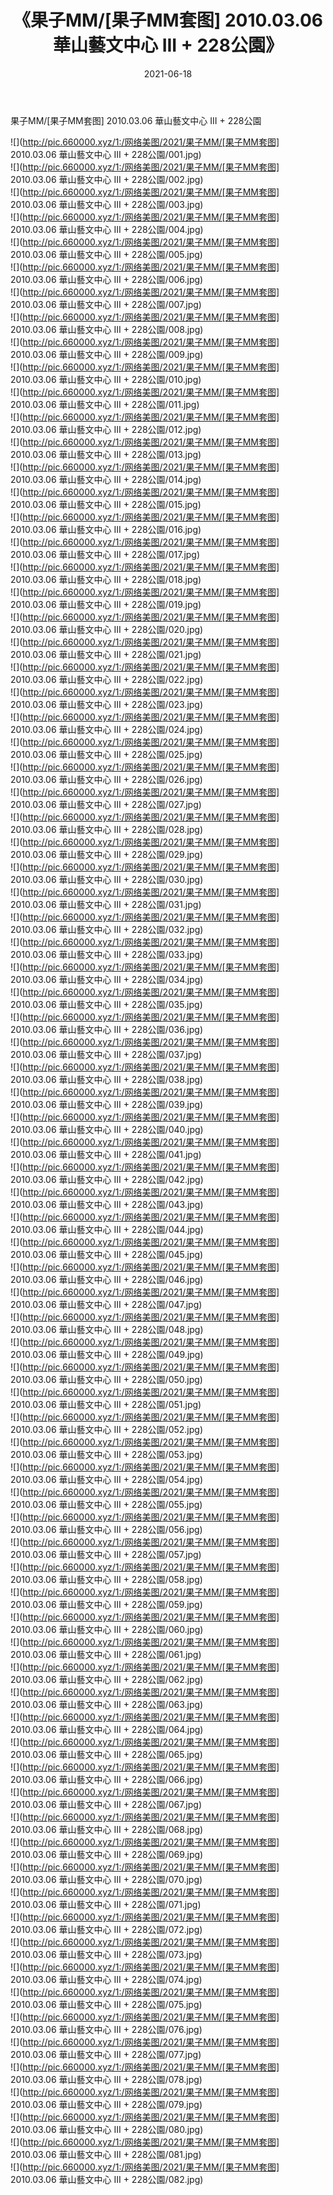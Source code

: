 ﻿---
layout: post
title:  《果子MM/[果子MM套图] 2010.03.06 華山藝文中心 III + 228公園》
date:   2021-06-18
img: http://pic.660000.xyz/1:/网络美图/2021/果子MM/[果子MM套图] 2010.03.06 華山藝文中心 III + 228公園/000.jpg
categories: [美女, 清纯, 唯美]
---

果子MM/[果子MM套图] 2010.03.06 華山藝文中心 III + 228公園

 ![](http://pic.660000.xyz/1:/网络美图/2021/果子MM/[果子MM套图] 2010.03.06 華山藝文中心 III + 228公園/001.jpg) <br>![](http://pic.660000.xyz/1:/网络美图/2021/果子MM/[果子MM套图] 2010.03.06 華山藝文中心 III + 228公園/002.jpg) <br>![](http://pic.660000.xyz/1:/网络美图/2021/果子MM/[果子MM套图] 2010.03.06 華山藝文中心 III + 228公園/003.jpg) <br>![](http://pic.660000.xyz/1:/网络美图/2021/果子MM/[果子MM套图] 2010.03.06 華山藝文中心 III + 228公園/004.jpg) <br>![](http://pic.660000.xyz/1:/网络美图/2021/果子MM/[果子MM套图] 2010.03.06 華山藝文中心 III + 228公園/005.jpg) <br>![](http://pic.660000.xyz/1:/网络美图/2021/果子MM/[果子MM套图] 2010.03.06 華山藝文中心 III + 228公園/006.jpg) <br>![](http://pic.660000.xyz/1:/网络美图/2021/果子MM/[果子MM套图] 2010.03.06 華山藝文中心 III + 228公園/007.jpg) <br>![](http://pic.660000.xyz/1:/网络美图/2021/果子MM/[果子MM套图] 2010.03.06 華山藝文中心 III + 228公園/008.jpg) <br>![](http://pic.660000.xyz/1:/网络美图/2021/果子MM/[果子MM套图] 2010.03.06 華山藝文中心 III + 228公園/009.jpg) <br>![](http://pic.660000.xyz/1:/网络美图/2021/果子MM/[果子MM套图] 2010.03.06 華山藝文中心 III + 228公園/010.jpg) <br>![](http://pic.660000.xyz/1:/网络美图/2021/果子MM/[果子MM套图] 2010.03.06 華山藝文中心 III + 228公園/011.jpg) <br>![](http://pic.660000.xyz/1:/网络美图/2021/果子MM/[果子MM套图] 2010.03.06 華山藝文中心 III + 228公園/012.jpg) <br>![](http://pic.660000.xyz/1:/网络美图/2021/果子MM/[果子MM套图] 2010.03.06 華山藝文中心 III + 228公園/013.jpg) <br>![](http://pic.660000.xyz/1:/网络美图/2021/果子MM/[果子MM套图] 2010.03.06 華山藝文中心 III + 228公園/014.jpg) <br>![](http://pic.660000.xyz/1:/网络美图/2021/果子MM/[果子MM套图] 2010.03.06 華山藝文中心 III + 228公園/015.jpg) <br>![](http://pic.660000.xyz/1:/网络美图/2021/果子MM/[果子MM套图] 2010.03.06 華山藝文中心 III + 228公園/016.jpg) <br>![](http://pic.660000.xyz/1:/网络美图/2021/果子MM/[果子MM套图] 2010.03.06 華山藝文中心 III + 228公園/017.jpg) <br>![](http://pic.660000.xyz/1:/网络美图/2021/果子MM/[果子MM套图] 2010.03.06 華山藝文中心 III + 228公園/018.jpg) <br>![](http://pic.660000.xyz/1:/网络美图/2021/果子MM/[果子MM套图] 2010.03.06 華山藝文中心 III + 228公園/019.jpg) <br>![](http://pic.660000.xyz/1:/网络美图/2021/果子MM/[果子MM套图] 2010.03.06 華山藝文中心 III + 228公園/020.jpg) <br>![](http://pic.660000.xyz/1:/网络美图/2021/果子MM/[果子MM套图] 2010.03.06 華山藝文中心 III + 228公園/021.jpg) <br>![](http://pic.660000.xyz/1:/网络美图/2021/果子MM/[果子MM套图] 2010.03.06 華山藝文中心 III + 228公園/022.jpg) <br>![](http://pic.660000.xyz/1:/网络美图/2021/果子MM/[果子MM套图] 2010.03.06 華山藝文中心 III + 228公園/023.jpg) <br>![](http://pic.660000.xyz/1:/网络美图/2021/果子MM/[果子MM套图] 2010.03.06 華山藝文中心 III + 228公園/024.jpg) <br>![](http://pic.660000.xyz/1:/网络美图/2021/果子MM/[果子MM套图] 2010.03.06 華山藝文中心 III + 228公園/025.jpg) <br>![](http://pic.660000.xyz/1:/网络美图/2021/果子MM/[果子MM套图] 2010.03.06 華山藝文中心 III + 228公園/026.jpg) <br>![](http://pic.660000.xyz/1:/网络美图/2021/果子MM/[果子MM套图] 2010.03.06 華山藝文中心 III + 228公園/027.jpg) <br>![](http://pic.660000.xyz/1:/网络美图/2021/果子MM/[果子MM套图] 2010.03.06 華山藝文中心 III + 228公園/028.jpg) <br>![](http://pic.660000.xyz/1:/网络美图/2021/果子MM/[果子MM套图] 2010.03.06 華山藝文中心 III + 228公園/029.jpg) <br>![](http://pic.660000.xyz/1:/网络美图/2021/果子MM/[果子MM套图] 2010.03.06 華山藝文中心 III + 228公園/030.jpg) <br>![](http://pic.660000.xyz/1:/网络美图/2021/果子MM/[果子MM套图] 2010.03.06 華山藝文中心 III + 228公園/031.jpg) <br>![](http://pic.660000.xyz/1:/网络美图/2021/果子MM/[果子MM套图] 2010.03.06 華山藝文中心 III + 228公園/032.jpg) <br>![](http://pic.660000.xyz/1:/网络美图/2021/果子MM/[果子MM套图] 2010.03.06 華山藝文中心 III + 228公園/033.jpg) <br>![](http://pic.660000.xyz/1:/网络美图/2021/果子MM/[果子MM套图] 2010.03.06 華山藝文中心 III + 228公園/034.jpg) <br>![](http://pic.660000.xyz/1:/网络美图/2021/果子MM/[果子MM套图] 2010.03.06 華山藝文中心 III + 228公園/035.jpg) <br>![](http://pic.660000.xyz/1:/网络美图/2021/果子MM/[果子MM套图] 2010.03.06 華山藝文中心 III + 228公園/036.jpg) <br>![](http://pic.660000.xyz/1:/网络美图/2021/果子MM/[果子MM套图] 2010.03.06 華山藝文中心 III + 228公園/037.jpg) <br>![](http://pic.660000.xyz/1:/网络美图/2021/果子MM/[果子MM套图] 2010.03.06 華山藝文中心 III + 228公園/038.jpg) <br>![](http://pic.660000.xyz/1:/网络美图/2021/果子MM/[果子MM套图] 2010.03.06 華山藝文中心 III + 228公園/039.jpg) <br>![](http://pic.660000.xyz/1:/网络美图/2021/果子MM/[果子MM套图] 2010.03.06 華山藝文中心 III + 228公園/040.jpg) <br>![](http://pic.660000.xyz/1:/网络美图/2021/果子MM/[果子MM套图] 2010.03.06 華山藝文中心 III + 228公園/041.jpg) <br>![](http://pic.660000.xyz/1:/网络美图/2021/果子MM/[果子MM套图] 2010.03.06 華山藝文中心 III + 228公園/042.jpg) <br>![](http://pic.660000.xyz/1:/网络美图/2021/果子MM/[果子MM套图] 2010.03.06 華山藝文中心 III + 228公園/043.jpg) <br>![](http://pic.660000.xyz/1:/网络美图/2021/果子MM/[果子MM套图] 2010.03.06 華山藝文中心 III + 228公園/044.jpg) <br>![](http://pic.660000.xyz/1:/网络美图/2021/果子MM/[果子MM套图] 2010.03.06 華山藝文中心 III + 228公園/045.jpg) <br>![](http://pic.660000.xyz/1:/网络美图/2021/果子MM/[果子MM套图] 2010.03.06 華山藝文中心 III + 228公園/046.jpg) <br>![](http://pic.660000.xyz/1:/网络美图/2021/果子MM/[果子MM套图] 2010.03.06 華山藝文中心 III + 228公園/047.jpg) <br>![](http://pic.660000.xyz/1:/网络美图/2021/果子MM/[果子MM套图] 2010.03.06 華山藝文中心 III + 228公園/048.jpg) <br>![](http://pic.660000.xyz/1:/网络美图/2021/果子MM/[果子MM套图] 2010.03.06 華山藝文中心 III + 228公園/049.jpg) <br>![](http://pic.660000.xyz/1:/网络美图/2021/果子MM/[果子MM套图] 2010.03.06 華山藝文中心 III + 228公園/050.jpg) <br>![](http://pic.660000.xyz/1:/网络美图/2021/果子MM/[果子MM套图] 2010.03.06 華山藝文中心 III + 228公園/051.jpg) <br>![](http://pic.660000.xyz/1:/网络美图/2021/果子MM/[果子MM套图] 2010.03.06 華山藝文中心 III + 228公園/052.jpg) <br>![](http://pic.660000.xyz/1:/网络美图/2021/果子MM/[果子MM套图] 2010.03.06 華山藝文中心 III + 228公園/053.jpg) <br>![](http://pic.660000.xyz/1:/网络美图/2021/果子MM/[果子MM套图] 2010.03.06 華山藝文中心 III + 228公園/054.jpg) <br>![](http://pic.660000.xyz/1:/网络美图/2021/果子MM/[果子MM套图] 2010.03.06 華山藝文中心 III + 228公園/055.jpg) <br>![](http://pic.660000.xyz/1:/网络美图/2021/果子MM/[果子MM套图] 2010.03.06 華山藝文中心 III + 228公園/056.jpg) <br>![](http://pic.660000.xyz/1:/网络美图/2021/果子MM/[果子MM套图] 2010.03.06 華山藝文中心 III + 228公園/057.jpg) <br>![](http://pic.660000.xyz/1:/网络美图/2021/果子MM/[果子MM套图] 2010.03.06 華山藝文中心 III + 228公園/058.jpg) <br>![](http://pic.660000.xyz/1:/网络美图/2021/果子MM/[果子MM套图] 2010.03.06 華山藝文中心 III + 228公園/059.jpg) <br>![](http://pic.660000.xyz/1:/网络美图/2021/果子MM/[果子MM套图] 2010.03.06 華山藝文中心 III + 228公園/060.jpg) <br>![](http://pic.660000.xyz/1:/网络美图/2021/果子MM/[果子MM套图] 2010.03.06 華山藝文中心 III + 228公園/061.jpg) <br>![](http://pic.660000.xyz/1:/网络美图/2021/果子MM/[果子MM套图] 2010.03.06 華山藝文中心 III + 228公園/062.jpg) <br>![](http://pic.660000.xyz/1:/网络美图/2021/果子MM/[果子MM套图] 2010.03.06 華山藝文中心 III + 228公園/063.jpg) <br>![](http://pic.660000.xyz/1:/网络美图/2021/果子MM/[果子MM套图] 2010.03.06 華山藝文中心 III + 228公園/064.jpg) <br>![](http://pic.660000.xyz/1:/网络美图/2021/果子MM/[果子MM套图] 2010.03.06 華山藝文中心 III + 228公園/065.jpg) <br>![](http://pic.660000.xyz/1:/网络美图/2021/果子MM/[果子MM套图] 2010.03.06 華山藝文中心 III + 228公園/066.jpg) <br>![](http://pic.660000.xyz/1:/网络美图/2021/果子MM/[果子MM套图] 2010.03.06 華山藝文中心 III + 228公園/067.jpg) <br>![](http://pic.660000.xyz/1:/网络美图/2021/果子MM/[果子MM套图] 2010.03.06 華山藝文中心 III + 228公園/068.jpg) <br>![](http://pic.660000.xyz/1:/网络美图/2021/果子MM/[果子MM套图] 2010.03.06 華山藝文中心 III + 228公園/069.jpg) <br>![](http://pic.660000.xyz/1:/网络美图/2021/果子MM/[果子MM套图] 2010.03.06 華山藝文中心 III + 228公園/070.jpg) <br>![](http://pic.660000.xyz/1:/网络美图/2021/果子MM/[果子MM套图] 2010.03.06 華山藝文中心 III + 228公園/071.jpg) <br>![](http://pic.660000.xyz/1:/网络美图/2021/果子MM/[果子MM套图] 2010.03.06 華山藝文中心 III + 228公園/072.jpg) <br>![](http://pic.660000.xyz/1:/网络美图/2021/果子MM/[果子MM套图] 2010.03.06 華山藝文中心 III + 228公園/073.jpg) <br>![](http://pic.660000.xyz/1:/网络美图/2021/果子MM/[果子MM套图] 2010.03.06 華山藝文中心 III + 228公園/074.jpg) <br>![](http://pic.660000.xyz/1:/网络美图/2021/果子MM/[果子MM套图] 2010.03.06 華山藝文中心 III + 228公園/075.jpg) <br>![](http://pic.660000.xyz/1:/网络美图/2021/果子MM/[果子MM套图] 2010.03.06 華山藝文中心 III + 228公園/076.jpg) <br>![](http://pic.660000.xyz/1:/网络美图/2021/果子MM/[果子MM套图] 2010.03.06 華山藝文中心 III + 228公園/077.jpg) <br>![](http://pic.660000.xyz/1:/网络美图/2021/果子MM/[果子MM套图] 2010.03.06 華山藝文中心 III + 228公園/078.jpg) <br>![](http://pic.660000.xyz/1:/网络美图/2021/果子MM/[果子MM套图] 2010.03.06 華山藝文中心 III + 228公園/079.jpg) <br>![](http://pic.660000.xyz/1:/网络美图/2021/果子MM/[果子MM套图] 2010.03.06 華山藝文中心 III + 228公園/080.jpg) <br>![](http://pic.660000.xyz/1:/网络美图/2021/果子MM/[果子MM套图] 2010.03.06 華山藝文中心 III + 228公園/081.jpg) <br>![](http://pic.660000.xyz/1:/网络美图/2021/果子MM/[果子MM套图] 2010.03.06 華山藝文中心 III + 228公園/082.jpg) <br>